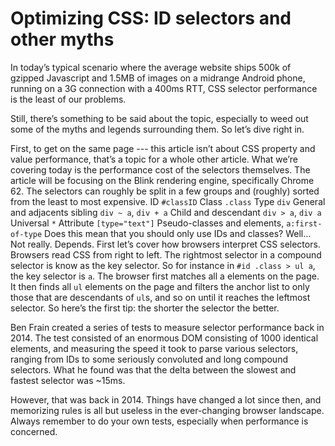 
# Optimizing CSS: ID selectors and other myths

In today’s typical scenario where the average website ships 500k of gzipped Javascript and 1.5MB of images on a midrange Android phone, running on a 3G connection with a 400ms RTT, CSS selector performance is the least of our problems.

Still, there’s something to be said about the topic, especially to weed out some of the myths and legends surrounding them. So let’s dive right in.

First, to get on the same page --- this article isn’t about CSS property and value performance, that’s a topic for a whole other article. What we’re covering today is the performance cost of the selectors themselves. The article will be focusing on the Blink rendering engine, specifically Chrome 62.
The selectors can roughly be split in a few groups and (roughly) sorted from the least to most expensive.
ID `#classID`
Class `.class`
Type `div`
General and adjacents sibling `div ~ a`, `div + a`
Child and descendant `div > a`, `div a`
Universal `*`
Attribute `[type="text"]`
Pseudo-classes and elements, `a:first-of-type`
Does this mean that you should only use IDs and classes? Well… Not really. Depends. First let’s cover how browsers interpret CSS selectors.
Browsers read CSS from right to left. The rightmost selector in a compound selector is know as the key selector. So for instance in `#id .class > ul a`, the key selector is `a`. The browser first matches all a elements on the page. It then finds all `ul` elements on the page and filters the anchor list to only those that are descendants of `ul`s, and so on until it reaches the leftmost selector. So here’s the first tip: the shorter the selector the better.

Ben Frain created a series of tests to measure selector performance back in 2014. The test consisted of an enormous DOM consisting of 1000 identical elements, and measuring the speed it took to parse various selectors, ranging from IDs to some seriously convoluted and long compound selectors. What he found was that the delta between the slowest and fastest selector was ~15ms.

However, that was back in 2014. Things have changed a lot since then, and memorizing rules is all but useless in the ever-changing browser landscape. Always remember to do your own tests, especially when performance is concerned.


<!--stackedit_data:
eyJoaXN0b3J5IjpbNjcxMzQ4NDgxXX0=
-->